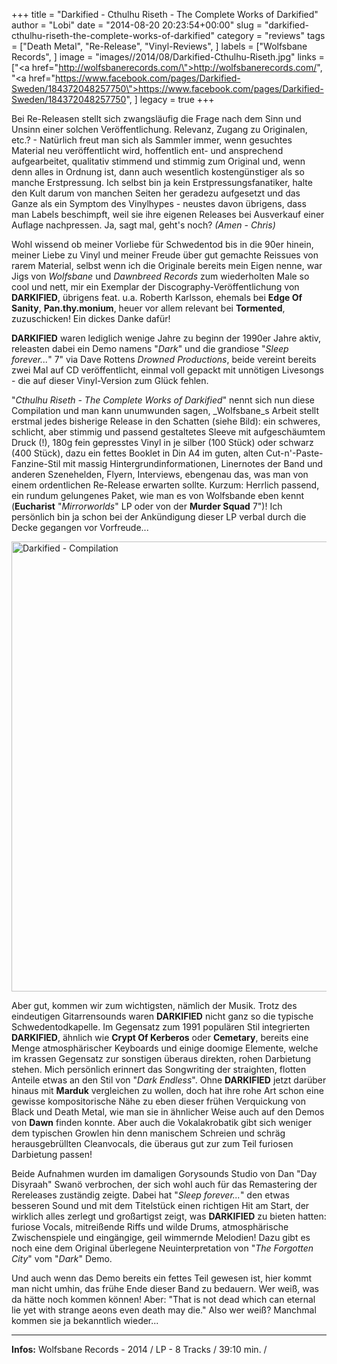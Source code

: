 +++
title = "Darkified - Cthulhu Riseth - The Complete Works of Darkified"
author = "Lobi"
date = "2014-08-20 20:23:54+00:00"
slug = "darkified-cthulhu-riseth-the-complete-works-of-darkified"
category = "reviews"
tags = ["Death Metal", "Re-Release", "Vinyl-Reviews", ]
labels = ["Wolfsbane Records", ]
image = "images//2014/08/Darkified-Cthulhu-Riseth.jpg"
links = ["<a href=\"http://wolfsbanerecords.com/\">http://wolfsbanerecords.com/</a>", "<a href=\"https://www.facebook.com/pages/Darkified-Sweden/184372048257750\">https://www.facebook.com/pages/Darkified-Sweden/184372048257750</a>", ]
legacy = true
+++

Bei Re-Releasen stellt sich zwangsläufig die Frage nach dem Sinn und Unsinn einer solchen Veröffentlichung. Relevanz, Zugang zu Originalen, etc.? - Natürlich freut man sich als Sammler immer, wenn gesuchtes Material neu veröffentlicht wird, hoffentlich ent- und ansprechend aufgearbeitet, qualitativ stimmend und stimmig zum Original und, wenn denn alles in Ordnung ist, dann auch wesentlich kostengünstiger als so manche Erstpressung. Ich selbst bin ja kein Erstpressungsfanatiker, halte den Kult darum von manchen Seiten her geradezu aufgesetzt und das Ganze als ein Symptom des Vinylhypes - neustes davon übrigens, dass man Labels beschimpft, weil sie ihre eigenen Releases bei Ausverkauf einer Auflage nachpressen. Ja, sagt mal, geht's noch? _(Amen - Chris)_

Wohl wissend ob meiner Vorliebe für Schwedentod bis in die 90er hinein, meiner Liebe zu Vinyl und meiner Freude über gut gemachte Reissues von rarem Material, selbst wenn ich die Originale bereits mein Eigen nenne, war Jigs von _Wolfsbane_ und _Dawnbreed Records_ zum wiederholten Male so cool und nett, mir ein Exemplar der Discography-Veröffentlichung von **DARKIFIED**, übrigens feat. u.a. Roberth Karlsson, ehemals bei **Edge Of Sanity**, **Pan.thy.monium**, heuer vor allem relevant bei **Tormented**, zuzuschicken! Ein dickes Danke dafür!

**DARKIFIED** waren lediglich wenige Jahre zu beginn der 1990er Jahre aktiv, releasten dabei ein Demo namens "_Dark_" und die grandiose "_Sleep forever..._" 7" via Dave Rottens _Drowned Productions_, beide vereint bereits zwei Mal auf CD veröffentlicht, einmal voll gepackt mit unnötigen Livesongs - die auf dieser Vinyl-Version zum Glück fehlen.

"_Cthulhu Riseth - The Complete Works of Darkified_" nennt sich nun diese Compilation und man kann unumwunden sagen, _Wolfsbane_s Arbeit stellt erstmal jedes bisherige Release in den Schatten (siehe Bild): ein schweres, schlicht, aber stimmig und passend gestaltetes Sleeve mit aufgeschäumtem Druck (!), 180g fein gepresstes Vinyl in je silber (100 Stück) oder schwarz (400 Stück), dazu ein fettes Booklet in Din A4 im guten, alten Cut-n'-Paste-Fanzine-Stil mit massig Hintergrundinformationen, Linernotes der Band und anderen Szenehelden, Flyern, Interviews, ebengenau das, was man von einem ordentlichen Re-Release erwarten sollte. Kurzum: Herrlich passend, ein rundum gelungenes Paket, wie man es von Wolfsbande eben kennt (**Eucharist** "_Mirrorworlds_" LP oder von der **Murder Squad** 7")! Ich persönlich bin ja schon bei der Ankündigung dieser LP verbal durch die Decke gegangen vor Vorfreude...

<img alt="Darkified - Compilation" class="aligncenter size-full wp-image-13454" height="720" src="images//2014/08/Darkified-Compilation.jpg" width="654"/>

Aber gut, kommen wir zum wichtigsten, nämlich der Musik. Trotz des eindeutigen Gitarrensounds waren **DARKIFIED** nicht ganz so die typische Schwedentodkapelle. Im Gegensatz zum 1991 populären Stil integrierten **DARKIFIED**, ähnlich wie **Crypt Of Kerberos** oder **Cemetary**, bereits eine Menge atmosphärischer Keyboards und einige doomige Elemente, welche im krassen Gegensatz zur sonstigen überaus direkten, rohen Darbietung stehen. Mich persönlich erinnert das Songwriting der straighten, flotten Anteile etwas an den Stil von "_Dark Endless_". Ohne **DARKIFIED** jetzt darüber hinaus mit **Marduk** vergleichen zu wollen, doch hat ihre rohe Art schon eine gewisse kompositorische Nähe zu eben dieser frühen Verquickung von Black und Death Metal, wie man sie in ähnlicher Weise auch auf den Demos von **Dawn** finden konnte. Aber auch die Vokalakrobatik gibt sich weniger dem typischen Growlen hin denn manischem Schreien und schräg herausgebrüllten Cleanvocals, die überaus gut zur zum Teil furiosen Darbietung passen!

Beide Aufnahmen wurden im damaligen Gorysounds Studio von Dan "Day Disyraah" Swanö verbrochen, der sich wohl auch für das Remastering der Rereleases zuständig zeigte. Dabei hat "_Sleep forever..._" den etwas besseren Sound und mit dem Titelstück einen richtigen Hit am Start, der wirklich alles zerlegt und großartigst zeigt, was **DARKIFIED** zu bieten hatten: furiose Vocals, mitreißende Riffs und wilde Drums, atmosphärische Zwischenspiele und eingängige, geil wimmernde Melodien! Dazu gibt es noch eine dem Original überlegene Neuinterpretation von "_The Forgotten City_" vom "_Dark_" Demo.

Und auch wenn das Demo bereits ein fettes Teil gewesen ist, hier kommt man nicht umhin, das frühe Ende dieser Band zu bedauern. Wer weiß, was da hätte noch kommen können! Aber: "That is not dead which can eternal lie yet with strange aeons even death may die." Also wer weiß? Manchmal kommen sie ja bekanntlich wieder...




---
**Infos:**
Wolfsbane Records - 2014 / 
LP - 8 Tracks / 39:10 min. / 
